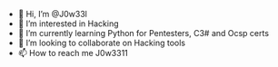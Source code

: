 - 👋 Hi, I’m @J0w33l
- 👀 I’m interested in Hacking
- 🌱 I’m currently learning Python for Pentesters, C3# and Ocsp certs
- 💞️ I’m looking to collaborate on Hacking tools
- 📫 How to reach me J0w3311

<!---
J0w33l/J0w33l is a ✨ special ✨ repository because its `README.md` (this file) appears on your GitHub profile.
You can click the Preview link to take a look at your changes.
--->
